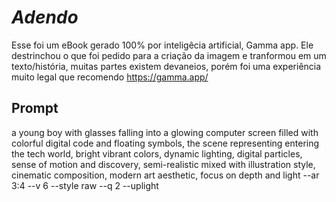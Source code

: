 # *Adendo*
Esse foi um eBook gerado 100% por inteligêcia artificial, Gamma app. 
Ele destrinchou o que foi pedido para a criação da imagem e tranformou em um texto/história, muitas partes existem devaneios, porém foi uma experiência muito legal que recomendo https://gamma.app/

## Prompt
a young boy with glasses falling into a glowing computer screen filled with colorful digital code and floating symbols, the scene representing entering the tech world, bright vibrant colors, dynamic lighting, digital particles, sense of motion and discovery, semi-realistic mixed with illustration style, cinematic composition, modern art aesthetic, focus on depth and light --ar 3:4 --v 6 --style raw --q 2 --uplight